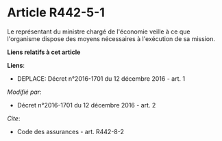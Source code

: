 # Article R442-5-1

Le représentant du ministre chargé de l'économie veille à ce que l'organisme dispose des moyens nécessaires à l'exécution de
sa mission.

**Liens relatifs à cet article**

**Liens**:

  - DEPLACE: Décret n°2016-1701 du 12 décembre 2016 - art. 1

_Modifié par_:

  - Décret n°2016-1701 du 12 décembre 2016 - art. 2

_Cite_:

  - Code des assurances - art. R442-8-2
